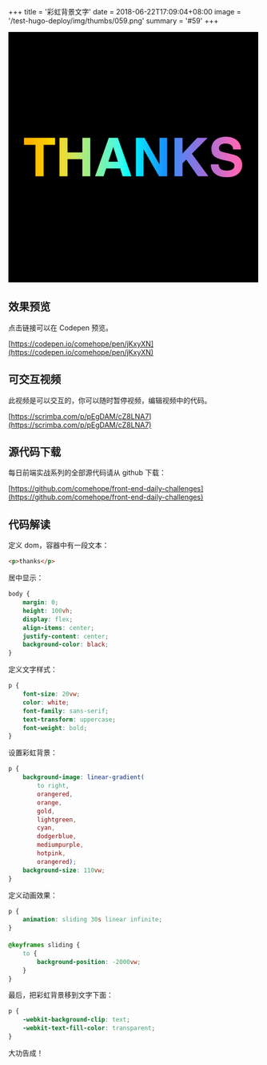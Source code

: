 +++
title = '彩虹背景文字'
date = 2018-06-22T17:09:04+08:00
image = '/test-hugo-deploy/img/thumbs/059.png'
summary = '#59'
+++

![](./work.png)

## 效果预览

点击链接可以在 Codepen 预览。

[https://codepen.io/comehope/pen/jKxyXN](https://codepen.io/comehope/pen/jKxyXN)

## 可交互视频

此视频是可以交互的，你可以随时暂停视频，编辑视频中的代码。

[https://scrimba.com/p/pEgDAM/cZ8LNA7](https://scrimba.com/p/pEgDAM/cZ8LNA7)

## 源代码下载

每日前端实战系列的全部源代码请从 github 下载：

[https://github.com/comehope/front-end-daily-challenges](https://github.com/comehope/front-end-daily-challenges)

## 代码解读

定义 dom，容器中有一段文本：
```html
<p>thanks</p>
```

居中显示：
```css
body {
	margin: 0;
	height: 100vh;
	display: flex;
	align-items: center;
	justify-content: center;
	background-color: black;
}
```

定义文字样式：
```css
p {
	font-size: 20vw;
	color: white;
	font-family: sans-serif;
	text-transform: uppercase;
	font-weight: bold;
}
```

设置彩虹背景：
```css
p {
	background-image: linear-gradient(
		to right,
		orangered,
		orange,
		gold,
		lightgreen,
		cyan,
		dodgerblue,
		mediumpurple,
		hotpink,
		orangered);
	background-size: 110vw;
}
```

定义动画效果：
```css
p {
	animation: sliding 30s linear infinite;
}

@keyframes sliding {
	to {
		background-position: -2000vw;
	}
}
```

最后，把彩虹背景移到文字下面：
```css
p {
	-webkit-background-clip: text;
	-webkit-text-fill-color: transparent;
}
```

大功告成！
